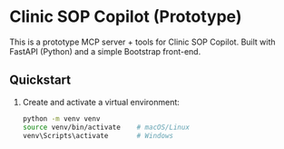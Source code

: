 # Clinic SOP Copilot (Prototype)

This is a prototype MCP server + tools for Clinic SOP Copilot.
Built with FastAPI (Python) and a simple Bootstrap front-end.

## Quickstart

1. Create and activate a virtual environment:
   ```bash
   python -m venv venv
   source venv/bin/activate    # macOS/Linux
   venv\Scripts\activate       # Windows
